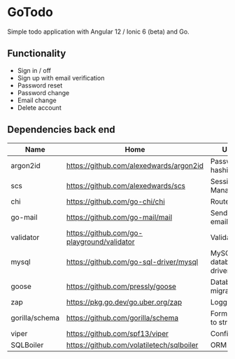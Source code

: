 # GoTodo

Simple todo application with Angular 12 / Ionic 6 (beta) and Go.

## Functionality

  - Sign in / off
  - Sign up with email verification
  - Password reset
  - Password change
  - Email change
  - Delete account  


## Dependencies back end

| Name  | Home | Usage | 
|-------|------|-------|
| argon2id  | https://github.com/alexedwards/argon2id   | Password hashing  |
| scs  | https://github.com/alexedwards/scs  | Session Management   |
| chi  | https://github.com/go-chi/chi  | Router |
| go-mail  | https://github.com/go-mail/mail   | Sending emails |
| validator  | https://github.com/go-playground/validator   | Validation  |
| mysql  | https://github.com/go-sql-driver/mysql   | MySQL database driver  |
| goose | https://github.com/pressly/goose   | Database migration  |
| zap | https://pkg.go.dev/go.uber.org/zap   | Logging  |
| gorilla/schema  |  https://github.com/gorilla/schema  | Form values to struct  |
| viper | https://github.com/spf13/viper   | Configuration  |
| SQLBoiler  |  https://github.com/volatiletech/sqlboiler  | ORM  |



